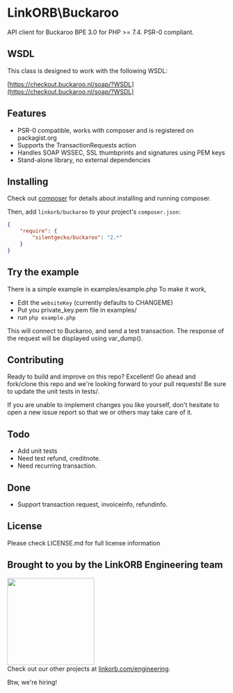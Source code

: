 # LinkORB\Buckaroo

API client for Buckaroo BPE 3.0 for PHP >= 7.4. PSR-0 compliant.

## WSDL

This class is designed to work with the following WSDL:

[https://checkout.buckaroo.nl/soap/?WSDL](https://checkout.buckaroo.nl/soap/?WSDL)

## Features

* PSR-0 compatible, works with composer and is registered on packagist.org
* Supports the TransactionRequests action
* Handles SOAP WSSEC, SSL thumbprints and signatures using PEM keys
* Stand-alone library, no external dependencies

## Installing

Check out [composer](http://www.getcomposer.org) for details about installing and running composer.

Then, add `linkorb/buckaroo` to your project's `composer.json`:

```json
{
    "require": {
        "silentgecko/buckaroo": "2.*"
    }
}
```

## Try the example

There is a simple example in examples/example.php
To make it work, 
* Edit the `websiteKey` (currently defaults to CHANGEME)
* Put you private_key.pem file in examples/
* run `php example.php`

This will connect to Buckaroo, and send a test transaction. 
The response of the request will be displayed using var_dump().

## Contributing

Ready to build and improve on this repo? Excellent!
Go ahead and fork/clone this repo and we're looking forward to your pull requests!
Be sure to update the unit tests in tests/.

If you are unable to implement changes you like yourself, don't hesitate to
open a new issue report so that we or others may take care of it.

## Todo

* Add unit tests
* Need test refund, creditnote.
* Need recurring transaction.

## Done

* Support transaction request, invoiceinfo, refundinfo.

## License
Please check LICENSE.md for full license information

## Brought to you by the LinkORB Engineering team

<img src="http://www.linkorb.com/d/meta/tier1/images/linkorbengineering-logo.png" width="200px" /><br />
Check out our other projects at [linkorb.com/engineering](http://www.linkorb.com/engineering).

Btw, we're hiring!

